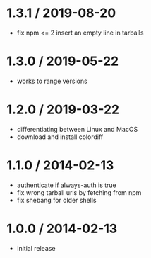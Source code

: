 1.3.1 / 2019-08-20
==================

 * fix npm <= 2 insert an empty line in tarballs

1.3.0 / 2019-05-22
==================

 * works to range versions

1.2.0 / 2019-03-22
==================

 * differentiating between Linux and MacOS
 * download and install colordiff

1.1.0 / 2014-02-13 
==================

 * authenticate if always-auth is true
 * fix wrong tarball urls by fetching from npm
 * fix shebang for older shells

1.0.0 / 2014-02-13 
==================

 * initial release

